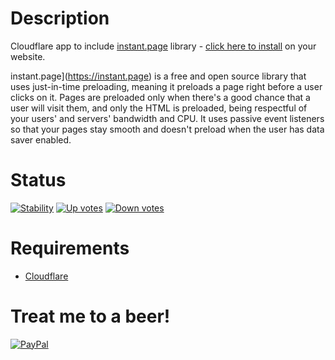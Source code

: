 Description
===========

Cloudflare app to include [instant.page](https://instant.page) library - [click here to install](https://www.cloudflare.com/apps/instant-page-app) on your website.

instant.page](https://instant.page) is a free and open source library that uses just-in-time preloading, meaning it preloads a page right before a user clicks on it. Pages are preloaded only when there's a good chance that a user will visit them, and only the HTML is preloaded, being respectful of your users' and servers' bandwidth and CPU. It uses passive event listeners so that your pages stay smooth and doesn't preload when the user has data saver enabled.

Status
======

[![Stability](https://img.shields.io/badge/stability-stable-green.svg)](https://github.com/riklewis/instant-page-app) [![Up votes](https://img.shields.io/badge/up%20votes-7-green.svg?logo=cloudflare)](https://www.cloudflare.com/apps/instant-page-app) [![Down votes](https://img.shields.io/badge/down%20votes-0-red.svg?logo=cloudflare)](https://www.cloudflare.com/apps/instant-page-app)

Requirements
============

* [Cloudflare](https://www.cloudflare.com)


Treat me to a beer!
===================

[![PayPal](https://img.shields.io/badge/PayPal-Donate-blue.svg?logo=paypal)](https://www.paypal.me/riklewis)
